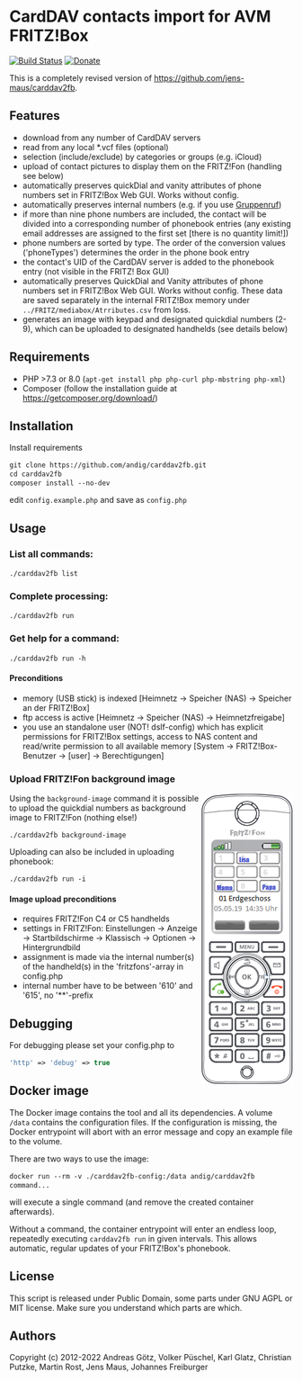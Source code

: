 # CardDAV contacts import for AVM FRITZ!Box

[![Build Status](https://travis-ci.org/andig/carddav2fb.svg?branch=master)](https://travis-ci.org/andig/carddav2fb) [![Donate](https://img.shields.io/badge/Donate-PayPal-green.svg)](https://www.paypal.com/cgi-bin/webscr?cmd=_s-xclick&hosted_button_id=BB3W3WH7GVSNW)

This is a completely revised version of https://github.com/jens-maus/carddav2fb.

## Features

* download from any number of CardDAV servers
* read from any local *.vcf files (optional)
* selection (include/exclude) by categories or groups (e.g. iCloud)
* upload of contact pictures to display them on the FRITZ!Fon (handling see below)
* automatically preserves quickDial and vanity attributes of phone numbers set in FRITZ!Box Web GUI. Works without config.
* automatically preserves internal numbers (e.g. if you use [Gruppenruf](https://avm.de/service/fritzbox/fritzbox-7590/wissensdatenbank/publication/show/1148_Interne-Rufgruppe-in-FRITZ-Box-einrichten-Gruppenruf/))
* if more than nine phone numbers are included, the contact will be divided into a corresponding number of phonebook entries (any existing email addresses are assigned to the first set [there is no quantity limit!])
* phone numbers are sorted by type. The order of the conversion values ('phoneTypes') determines the order in the phone book entry
* the contact's UID of the CardDAV server is added to the phonebook entry (not visible in the FRITZ! Box GUI)
* automatically preserves QuickDial and Vanity attributes of phone numbers set in FRITZ!Box Web GUI. Works without config. These data are saved separately in the internal FRITZ!Box memory under `../FRITZ/mediabox/Atrributes.csv` from loss.
* generates an image with keypad and designated quickdial numbers (2-9), which can be uploaded to designated handhelds (see details below)

## Requirements

* PHP >7.3 or 8.0 (`apt-get install php php-curl php-mbstring php-xml`)
* Composer (follow the installation guide at https://getcomposer.org/download/)

## Installation

Install requirements

```console
git clone https://github.com/andig/carddav2fb.git
cd carddav2fb
composer install --no-dev
```

edit `config.example.php` and save as `config.php`

## Usage

### List all commands:

```console
./carddav2fb list
```

### Complete processing:

```console
./carddav2fb run
```

### Get help for a command:

```console
./carddav2fb run -h
```

#### Preconditions

* memory (USB stick) is indexed [Heimnetz -> Speicher (NAS) -> Speicher an der FRITZ!Box]
* ftp access is active [Heimnetz -> Speicher (NAS) -> Heimnetzfreigabe]
* you use an standalone user (NOT! dslf-config) which has explicit permissions for FRITZ!Box settings, access to NAS content and read/write permission to all available memory [System -> FRITZ!Box-Benutzer -> [user] -> Berechtigungen]

### Upload FRITZ!Fon background image

<img align="right" src="assets/fritzfon.png"/>

Using the `background-image` command it is possible to upload the quickdial numbers as background image to FRITZ!Fon (nothing else!)

```console
./carddav2fb background-image
```

Uploading can also be included in uploading phonebook:

```console
./carddav2fb run -i
```

#### Image upload preconditions

* requires FRITZ!Fon C4 or C5 handhelds
* settings in FRITZ!Fon: Einstellungen -> Anzeige -> Startbildschirme -> Klassisch -> Optionen -> Hintergrundbild
* assignment is made via the internal number(s) of the handheld(s) in the 'fritzfons'-array in config.php
* internal number have to be between '610' and '615', no '**'-prefix

## Debugging

For debugging please set your config.php to

```php
'http' => 'debug' => true
```

## Docker image

The Docker image contains the tool and all its dependencies. A volume
`/data` contains the configuration files. If the configuration is
missing, the Docker entrypoint will abort with an error message and copy
an example file to the volume.

There are two ways to use the image:

```console
docker run --rm -v ./carddav2fb-config:/data andig/carddav2fb command...
```

will execute a single command (and remove the created container
afterwards).

Without a command, the container entrypoint will enter an endless loop,
repeatedly executing `carddav2fb run` in given intervals. This allows
automatic, regular updates of your FRITZ!Box's phonebook.

## License

This script is released under Public Domain, some parts under GNU AGPL or MIT license. Make sure you understand which parts are which.

## Authors

Copyright (c) 2012-2022 Andreas Götz, Volker Püschel, Karl Glatz, Christian Putzke, Martin Rost, Jens Maus, Johannes Freiburger
